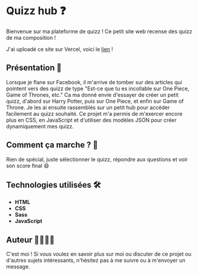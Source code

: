 # Quizz hub ❓

Bienvenue sur ma plateforme de quizz ! Ce petit site web recense des quizz de ma composition !

J'ai uploadé ce site sur Vercel, voici le [lien](https://vercel.com/antoinegrb/quizz-op) ! 

## Présentation 🌟

Lorsque je flane sur Facebook, il m'arrive de tomber sur des articles qui pointent vers des quizz de type "Est-ce que tu es incollable sur One Piece, Game of Thrones, etc." Ca ma donné envie d'essayer de créer un petit quizz, d'abord sur Harry Potter, puis sur One Piece, et enfin sur Game of Throne. Je les ai ensuite rassemblés sur un petit hub pour accéder facilement au quizz souhaité. 
Ce projet m'a permis de m'exercer encore plus en CSS, en JavaScript et d'utiliser des modèles JSON pour créer dynamiquement mes quizz.

## Comment ça marche ? 📖

Rien de spécial, juste sélectionner le quizz, répondre aux questions et voir son score final 😄

## Technologies utilisées 🛠️

- **HTML**
- **CSS**
- **Sass**
- **JavaScript**

## Auteur 👩‍💻👨‍💻

C'est moi ! Si vous voulez en savoir plus sur moi ou discuter de ce projet ou d'autres sujets intéressants, n'hésitez pas à me suivre ou à m'envoyer un message.
